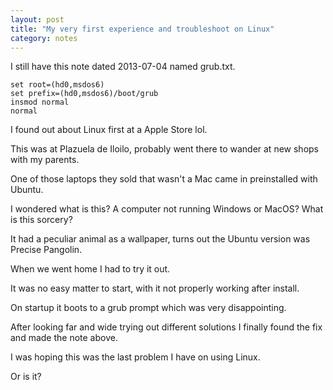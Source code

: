 ```yaml
---
layout: post
title: "My very first experience and troubleshoot on Linux"
category: notes
---
```


I still have this note dated 2013-07-04 named grub.txt.           

```
set root=(hd0,msdos6)
set prefix=(hd0,msdos6)/boot/grub
insmod normal
normal
```

I found out about Linux first at a Apple Store lol. 

This was at Plazuela de Iloilo, probably went there to wander at new shops with my parents.

One of those laptops they sold that wasn't a Mac came in preinstalled with Ubuntu.

I wondered what is this? A computer not running Windows or MacOS? What is this sorcery?

It had a peculiar animal as a wallpaper, turns out the Ubuntu version was Precise Pangolin.

When we went home I had to try it out.

It was no easy matter to start, with it not properly working after install.

On startup it boots to a grub prompt which was very disappointing.

After looking far and wide trying out different solutions I finally found the fix and made the note above.

I was hoping this was the last problem I have on using Linux. 

Or is it?